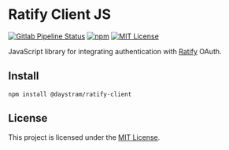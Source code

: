 # Ratify Client JS

[![Gitlab Pipeline Status](https://img.shields.io/gitlab/pipeline/daystram/ratify-client-js/main)](https://gitlab.com/daystram/ratify-client-js/-/pipelines)
[![npm](https://img.shields.io/npm/v/@daystram/ratify-client)](https://www.npmjs.com/package/@daystram/ratify-client)
[![MIT License](https://img.shields.io/github/license/daystram/ratify-client-js)](https://github.com/daystram/ratify-client-js/blob/master/LICENSE)

JavaScript library for integrating authentication with [Ratify](https://ratify.daystram.com) OAuth.

## Install
```shell
npm install @daystram/ratify-client
```

## License
This project is licensed under the [MIT License](https://github.com/daystram/ratify-client-js/blob/master/LICENSE).
